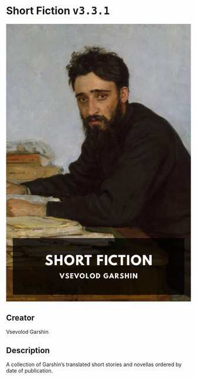 
# Short Fiction <kbd>v3.3.1</kbd>

<center>
  <img src="./cover-1024.jpg"/>
</center>

## Creator
Vsevolod Garshin

## Description
A collection of Garshin’s translated short stories and novellas ordered by date of publication.
